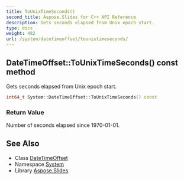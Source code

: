 ```yaml
---
title: ToUnixTimeSeconds()
second_title: Aspose.Slides for C++ API Reference
description: Gets seconds elapsed from Unix epoch start.
type: docs
weight: 482
url: /system/datetimeoffset/tounixtimeseconds/
---
```

## DateTimeOffset::ToUnixTimeSeconds() const method


Gets seconds elapsed from Unix epoch start.

```cpp
int64_t System::DateTimeOffset::ToUnixTimeSeconds() const
```


### Return Value

Number of seconds elapsed since 1970-01-01.

## See Also

* Class [DateTimeOffset](../)
* Namespace [System](../../)
* Library [Aspose.Slides](../../../)